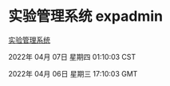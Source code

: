 # 实验管理系统 expadmin
[实验管理系统](http://59.174.26.18:56808/expadmin-782313d2-e1b1-4ea7-932e-3a55e6a1a4d0/)

2022年 04月 07日 星期四 01:10:03 CST

2022年 04月 06日 星期三 17:10:03 GMT
